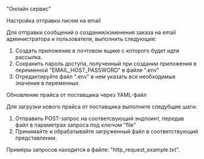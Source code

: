 "Онлайн сервис"

Настройка отправки писем на email

Для отправки сообщений о создании/изменения заказа на email администратора и пользователя, выполнить следующее:

1. Создать приложение в почтовом ящике с которого будет идти рассылка.
2. Сохранить пароль доступа, полученный при создании приложения в переменной "EMAIL_HOST_PASSWORD" в файле ".env"
3. Отредактируйте файл ".env" в нем указать все необходимые значения в переменных.

Обновление прайса от поставщика через YAML-файл

Для загрузки нового прайса от поставщика выполните следубщие шаги:

1. Отправить POST-запрос на соответсвующий эндпоинт, передав файл в параметрах запроса под ключом "file"
2. Принимайте и обрабатывайте загруженный файл в соответствующий представлении.

Примеры запросов находятся в файле: "http_request_example.txt".